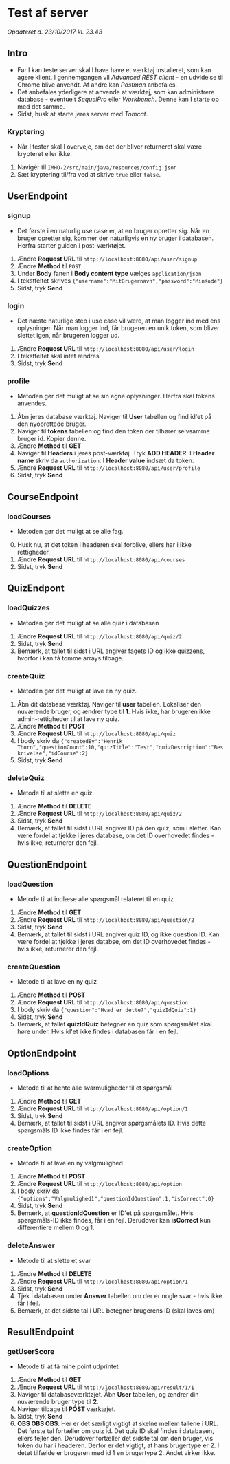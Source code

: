 # Test af server
*Opdateret d. 23/10/2017 kl. 23.43*

## Intro
- Før I kan teste server skal I have have et værktøj installeret, som kan agere klient. I gennemgangen vil *Advanced REST client* - en udvidelse til Chrome blive anvendt. Af andre kan *Postman* anbefales. 
- Det anbefales yderligere at anvende at værktøj, som kan administrere database - eventuelt *SequelPro* eller *Workbench*. Denne kan I starte op med det samme. 
- Sidst, husk at starte jeres server med *Tomcat*. 

### Kryptering 
- Når I tester skal I overveje, om det der bliver returneret skal være krypteret eller ikke.
1. Navigér til `IMHO-2/src/main/java/resources/config.json`
2. Sæt kryptering til/fra ved at skrive `true` eller `false`. 

## UserEndpoint
### signup
- Det første i en naturlig use case er, at en bruger opretter sig. Når en bruger opretter sig, kommer der naturligvis en ny bruger i databasen. Herfra starter guiden i post-værktøjet.
1. Ændre **Request URL** til `http://localhost:8080/api/user/signup`
2. Ændre **Method** til `POST`
3. Under **Body** fanen i **Body content type** vælges `application/json`
4. I tekstfeltet skrives `{"username":"MitBrugernavn","password":"MinKode"}`
5. Sidst, tryk **Send**

### login
- Det næste naturlige step i use case vil være, at man logger ind med ens oplysninger. Når man logger ind, får brugeren en unik token, som bliver slettet igen, når brugeren logger ud. 
1. Ændre **Request URL** til `http://localhost:8080/api/user/login`
2. I tekstfeltet skal intet ændres
3. Sidst, tryk **Send**

### profile
- Metoden gør det muligt at se sin egne oplysninger. Herfra skal tokens anvendes. 
1. Åbn jeres database værktøj. Naviger til **User** tabellen og find id'et på den nyoprettede bruger. 
2. Naviger til **tokens** tabellen og find den token der tilhører selvsamme bruger id. Kopier denne. 
3. Ændre **Method** til **GET** 
4. Naviger til **Headers** i jeres post-værktøj. Tryk **ADD HEADER**. I **Header name** skriv da `authorization`. I **Header value** indsæt da token. 
5. Ændre **Request URL** til `http://localhost:8080/api/user/profile`
6. Sidst, tryk **Send**

## CourseEndpoint
### loadCourses
- Metoden gør det muligt at se alle fag. 
0. Husk nu, at det token i headeren skal forblive, ellers har i ikke rettigheder. 
1. Ændre **Request URL** til `http://localhost:8080/api/courses`
2. Sidst, tryk **Send**

## QuizEndpont
### loadQuizzes
- Metoden gør det muligt at se alle quiz i databasen 
1. Ændre **Request URL** til `http://localhost:8080/api/quiz/2`
2. Sidst, tryk **Send**
2. Bemærk, at tallet til sidst i URL angiver fagets ID og ikke quizzens, hvorfor i kan få tomme arrays tilbage. 

### createQuiz
- Metoden gør det muligt at lave en ny quiz. 
1. Åbn dit database værktøj. Naviger til **user** tabellen. Lokaliser den nuværende bruger, og ændrer type til **1**. Hvis ikke, har brugeren ikke admin-rettigheder til at lave ny quiz.
2. Ændre **Method** til **POST** 
3. Ændre **Request URL** til `http://localhost:8080/api/quiz`
4. I body skriv da `{"createdBy":"Henrik Thorn","questionCount":10,"quizTitle":"Test","quizDescription":"Beskrivelse","idCourse":2}`
5. Sidst, tryk **Send**

### deleteQuiz
- Metode til at slette en quiz
1. Ændre **Method** til **DELETE**
2. Ændre **Request URL** til `http://localhost:8080/api/quiz/2`
3. Sidst, tryk **Send**
3. Bemærk, at tallet til sidst i URL angiver ID på den quiz, som i sletter. Kan være fordel at tjekke i jeres database, om det ID overhovedet findes - hvis ikke, returnerer den fejl. 

## QuestionEndpoint
### loadQuestion
- Metode til at indlæse alle spørgsmål relateret til en quiz
1. Ændre **Method** til **GET**
2. Ændre **Request URL** til `http://localhost:8080/api/question/2`
3. Sidst, tryk **Send**
3. Bemærk, at tallet til sidst i URL angiver quiz ID, og ikke question ID. Kan være fordel at tjekke i jeres databse, om det ID overhovedet findes - hvis ikke, returnerer den fejl. 

### createQuestion
- Metode til at lave en ny quiz
1. Ændre **Method** til **POST**
2. Ændre **Request URL** til `http://localhost:8080/api/question`
3. I body skriv da `{"question":"Hvad er dette?","quizIdQuiz":1}`
4. Sidst, tryk **Send**
4. Bemærk, at tallet **quizIdQuiz** betegner en quiz som spørgsmålet skal høre under. Hvis id'et ikke findes i databasen får i en fejl. 

## OptionEndpoint
### loadOptions
- Metode til at hente alle svarmuligheder til et spørgsmål
1. Ændre **Method** til **GET**
2. Ændre **Request URL** til `http://localhost:8080/api/option/1`
3. Sidst, tryk **Send**
4. Bemærk, at tallet til sidst i URL angiver spørgsmålets ID. Hvis dette spørgsmåls ID ikke findes får i en fejl. 

### createOption
- Metode til at lave en ny valgmulighed
1. Ændre **Method** til **POST**
2. Ændre **Request URL** til `http://localhost:8080/api/option`
3. I body skriv da `{"options":"Valgmulighed1","questionIdQuestion":1,"isCorrect":0}`
4. Sidst, tryk **Send**
4. Bemærk, at **questionIdQuestion** er ID'et på spørgsmålet. Hvis spørgsmåls-ID ikke findes, får i en fejl. Derudover kan **isCorrect** kun differentiere mellem 0 og 1. 

### deleteAnswer
- Metode til at slette et svar
1. Ændre **Method** til **DELETE**
2. Ændre **Request URL** til `http://localhost:8080/api/option/1`
3. Sidst, tryk **Send**
3. Tjek i databasen under **Answer** tabellen om der er nogle svar - hvis ikke får i fejl. 
4. Bemærk, at det sidste tal i URL betegner brugerens ID (skal laves om)

## ResultEndpoint
### getUserScore
- Metode til at få mine point udprintet
1. Ændre **Method** til **GET**
2. Ændre **Request URL** til `http://localhost:8080/api/result/1/1`
3. Naviger til databaseværktøjet. Åbn **User** tabellen, og ændrer din nuværende bruger type til **2**. 
4. Naviger tilbage til **POST** værktøjet. 
5. Sidst, tryk **Send**
5. **OBS OBS OBS**: Her er det særligt vigtigt at skelne mellem tallene i URL. Det første tal fortæller om quiz id. Det quiz ID skal findes i databasen, ellers fejler den. Derudover fortæller det sidste tal om den bruger, vis token du har i headeren. Derfor er det vigtigt, at hans brugertype er 2. I detet tilfælde er brugeren med id 1 en brugertype 2. Andet virker ikke. 



